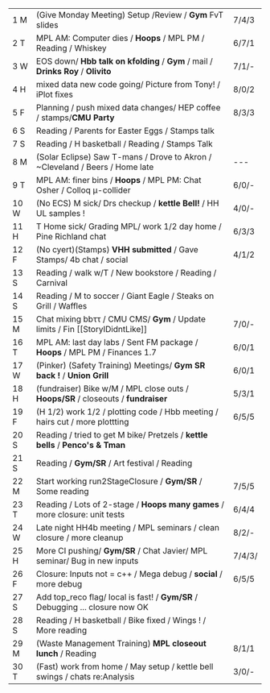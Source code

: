 |      |                                                                                    |        |
| ---- | ---------------------------------------------------------------------------------- | ------ |
| 1  M | (Give Monday Meeting) Setup /Review / **Gym** FvT slides                           | 7/4/3  |
| 2  T | MPL AM: Computer dies / **Hoops** / MPL PM / Reading / Whiskey                     | 6/7/1  |
| 3  W | EOS down/ **Hbb talk on kfolding** / **Gym** / mail / **Drinks Roy** / **Olivito** | 7/1/-  |
| 4  H | mixed data new code going/ Picture from Tony! / iPlot fixes                        | 8/0/2  |
| 5  F | Planning / push mixed data changes/ HEP coffee / stamps/**CMU Party**              | 8/3/3  |
| 6  S | Reading / Parents for Easter Eggs / Stamps talk                                    |        |
| 7  S | Reading / H basketball / Reading / Stamps Talk                                     |        |
| 8  M | (Solar Eclipse) Saw T-mans / Drove to Akron / ~Cleveland / Beers / Home late       | ---    |
| 9  T | MPL AM: finer bins / **Hoops** / MPL PM: Chat Osher / Colloq µ-collider            | 6/0/-  |
| 10 W | (No ECS) M sick/ Drs checkup / **kettle Bell!** / HH UL samples !                  | 4/0/-  |
| 11 H | T Home sick/ Grading MPL/ work 1/2 day home / Pine Richland chat                   | 6/3/3  |
| 12 F | (No cyert)(Stamps) **VHH submitted** / Gave Stamps/ 4b chat / social               | 4/1/2  |
| 13 S | Reading / walk w/T / New bookstore / Reading / Carnival                            |        |
| 14 S | Reading / M to soccer / Giant Eagle / Steaks on Grill / Waffles                    |        |
| 15 M | Chat mixing bbττ / CMU CMS/ **Gym** / Update limits / Fin [[StoryIDidntLike]]      | 7/0/-  |
| 16 T | MPL AM: last day labs / Sent FM package / **Hoops** / MPL PM / Finances 1.7        | 6/0/1  |
| 17 W | (Pinker) (Safety Training) Meetings/ **Gym SR back !** / **Union Grill**           | 6/0/1  |
| 18 H | (fundraiser) Bike w/M / MPL close outs / **Hoops/SR** / closeouts / **fundraiser** | 5/3/1  |
| 19 F | (H 1/2) work 1/2 / plotting code / Hbb meeting / hairs cut / more plottting        | 6/5/5  |
| 20 S | Reading / tried to get M bike/ Pretzels / **kettle bells** / **Penco's & Tman**    |        |
| 21 S | Reading / **Gym/SR** / Art festival / Reading                                      |        |
| 22 M | Start working run2StageClosure / **Gym/SR** / Some reading                         | 7/5/5  |
| 23 T | Reading / Lots of 2-stage / **Hoops many games** / more closure: unit tests        | 6/4/4  |
| 24 W | Late night HH4b meeting / MPL seminars / clean closure / more cleanup              | 8/2/-  |
| 25 H | More CI pushing/ **Gym/SR** / Chat Javier/ MPL seminar/ Bug in new inputs          | 7/4/3/ |
| 26 F | Closure: Inputs not = c++ / Mega debug / **social** / more debug                   | 6/5/5  |
| 27 S | Add top_reco flag/ local is fast! / **Gym/SR** / Debugging ... closure now OK      |        |
| 28 S | Reading / H basketball / Bike fixed / Wings ! / More reading                       |        |
| 29 M | (Waste Management Training) **MPL closeout lunch** / Reading                       | 8/1/1  |
| 30 T | (Fast) work from home / May setup / kettle bell swings / chats re:Analysis         | 3/0/-  |



